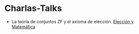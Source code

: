 # Charlas-Talks

- La teoría de conjuntos ZF y el axioma de elección. [Elección y Matemática](https://www.facebook.com/notes/347312730052307/)
